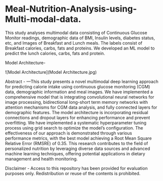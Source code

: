 # Meal-Nutrition-Analysis-using-Multi-modal-data.
This study analyses multimodal data consisting of Continuous Glucose Monitor readings, demographic data of BMI, Insulin levels, diabetes status, etc, and Images of Breakfast and Lunch meals. The labels consist of Breakfast calories, carbs, fats and proteins. We developed an ML model to predict the lunch calories, carbs, fats and protein.

Model Architecture-

![Model Architecture](Model Architecture.jpg)


Abstract - 
—This study presents a novel multimodal deep learning approach for predicting calorie intake using continuous glucose monitoring (CGM) data, demographic information and meal images. We have implemented a comprehensive model that is integrating convolutional neural networks for image processing, bidirectional long-short term memory networks with attention mechanisms for CGM data analysis, and fully connected layers
 for demographic features. The model architecture is incorporating residual connections and dropout layers for enhancing performance and prevent overfitting. We have implemented a systematic hyperparameter tuning process using grid search to optimize the model’s configuration. The effectiveness of our approach is demonstrated through various performance metrics, with the best model achieving a Root Mean Square Relative
 Error (RMSRE) of 0.35. This research contributes to the field of personalized nutrition by leveraging diverse data sources and advanced machine learning techniques, offering potential applications in dietary management and health monitoring.



Disclaimer - 
Access to this repository has been provided for evaluation purposes only. 
Redistribution or reuse of the contents is prohibited.
